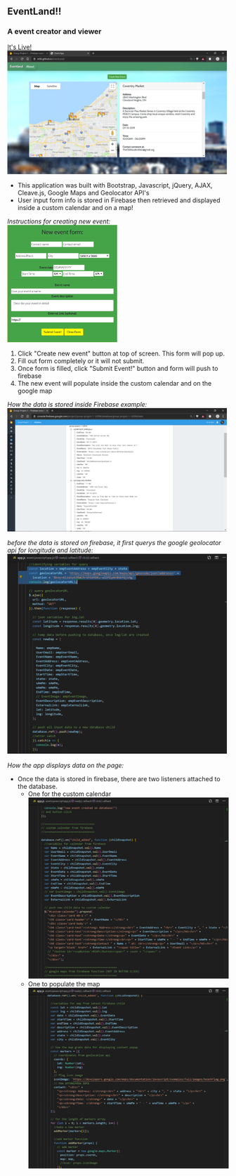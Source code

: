 ## EventLand!! 
### A event creator and viewer
[It's Live!](http://nt5k.github.io/EventLand)<br>
<img src="assets/images/readme/app_example.png" width=500px alt="screenshot of app">
* This application was built with Bootstrap, Javascript, jQuery, AJAX, Cleave.js, Google Maps and Geolocator API's
* User input form info is stored in Firebase then retrieved and displayed inside a custom calendar and on a map!

*Instructions for creating new event:* <br>
<img src="assets/images/readme/contact_form.png" width=250px alt="create event form">
1. Click "Create new event" button at top of screen. This form will pop up.
2. Fill out form completely or it will not submit.
3. Once form is filled, click "Submit Event!" button and form will push to firebase
4. The new event will populate inside the custom calendar and on the google map <br>

*How the data is stored inside Firebase example:* <br>
<img src="assets/images/readme/firebase_example.png" width=500px alt="firebase example">

*before the data is stored on firebase, it first querys the google geolocator api for longitude and latitude:* <br>
<img src="assets/images/readme/geolocator1.png" width=500px alt="google geolocator api call">


*How the app displays data on the page:* <br>

* Once the data is stored in firebase, there are two listeners attached to the database.
  - One for the custom calendar <br>
  <img src="assets/images/readme/custom_calendar1.png" width=500px alt="custom calendar example"> <br>
  - One to populate the map <br>
  <img src="assets/images/readme/google_maps1.png" width=500px alt="google maps example"> <br>

